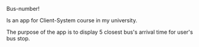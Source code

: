 Bus-number!

Is an app for Client-System course in my university.

The purpose of the app is to display 5 closest bus's arrival time for user's bus stop.
